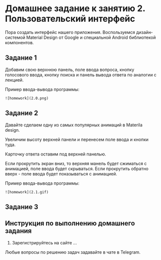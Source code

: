 # Домашнее задание к занятию 2. Пользовательский интерфейс 

Пора создать интерфейс нашего приложения. Воспользуемся дизайн-системой Material Design от Google и специальной Android библиотекой компонентов.

## Задание 1
Добавим свою верхнюю панель, поле ввода вопроса, кнопку голосового ввода, кнопку поиска и панель вывода ответа по аналогии с лекцией.

Пример ввода-вывода программы: 
```
![homework](2.0.png)
```

## Задание 2

Давайте сделаем одну из самых популярных анимаций в Materila design.

Увеличим высоту верхней панели и перенесем поле ввода и кнопки туда.

Карточку ответа оставим под верхней панелью.

Если прокрутить экран вниз, то верхняя манель будет сжиматься с анимацией, поле ввода будет скрываться. Если прокрутить обратно вверх - поле ввода будет показываться с анимацией.

Пример ввода-вывода программы: 
```
![homework](2.1.gif)
```

## Задание 3

## Инструкция по выполнению домашнего задания

1. Зарегистрируйтесь на сайте ...

Любые вопросы по решению задач задавайте в чате в Telegram.
